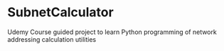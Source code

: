 # SubnetCalculator
Udemy Course guided project to learn Python programming of network addressing calculation utilities
